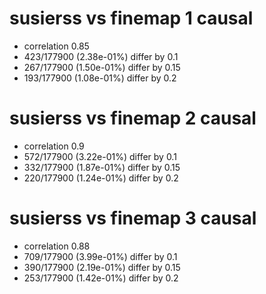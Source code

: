 # susierss vs finemap  1 causal

- correlation 0.85
- 423/177900 (2.38e-01%) differ by 0.1
- 267/177900 (1.50e-01%) differ by 0.15
- 193/177900 (1.08e-01%) differ by 0.2


# susierss vs finemap  2 causal

- correlation 0.9
- 572/177900 (3.22e-01%) differ by 0.1
- 332/177900 (1.87e-01%) differ by 0.15
- 220/177900 (1.24e-01%) differ by 0.2


# susierss vs finemap  3 causal

- correlation 0.88
- 709/177900 (3.99e-01%) differ by 0.1
- 390/177900 (2.19e-01%) differ by 0.15
- 253/177900 (1.42e-01%) differ by 0.2


